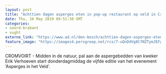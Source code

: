 ```yaml
---
layout: post
title: "Achttien dagen asperges eten in pop-up restaurant op veld in Cromvoirt"
date: Thu, 16 May 2019 09:51:38 GMT
categories: 
- noord-brabant 
- vught 
externe_link: "https://www.ad.nl/den-bosch/achttien-dagen-asperges-eten-in-pop-up-restaurant-op-veld-in-cromvoirt~a9cd3fe9/"
feature_image: "https://images4.persgroep.net/rcs/7-uQnDdVg8CfNZTymJEFgkh6eB4/diocontent/105952845/_fitwidth/400/?appId=21791a8992982cd8da851550a453bd7f&quality=0.7"
---
```


CROMVOIRT - Midden in de natuur, pal aan de aspergebedden van kweker Erik Verhoeven start donderdagmiddag de vijfde editie van het evenement ‘Asperges in het Veld'.
